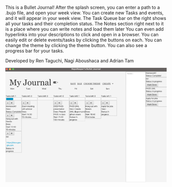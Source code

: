 This is a Bullet Journal! After the splash screen, you can enter a path to a .bujo file, 
and open your week view. You can create new Tasks and events, and it will appear in your week view.
The Task Queue bar on the right shows all your tasks and their completion status. The Notes section right
next to it is a place where you can write notes and load them later
You can even add hyperlinks into your descriptions to click and open in a browser. 
You can easily edit or delete events/tasks by clicking the buttons on each. 
You can change the theme by clicking the theme button. 
You can also see a progress bar for your tasks.

Developed by Ren Taguchi, Nagi Aboushaca and Adrian Tam

![Screenshot of current output](/screenshot2.png)
